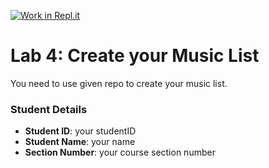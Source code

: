 [![Work in Repl.it](https://classroom.github.com/assets/work-in-replit-14baed9a392b3a25080506f3b7b6d57f295ec2978f6f33ec97e36a161684cbe9.svg)](https://classroom.github.com/online_ide?assignment_repo_id=4294012&assignment_repo_type=AssignmentRepo)
# Lab 4: Create your Music List

You need to use given repo to create your music list.

### Student Details

- **Student ID**: your studentID
- **Student Name**: your name
- **Section Number**: your course section number